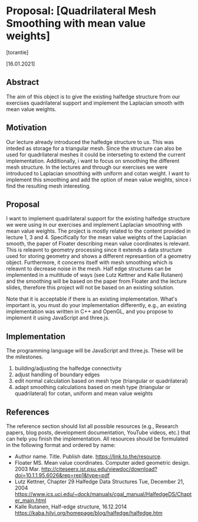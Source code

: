 # Proposal: [Quadrilateral Mesh Smoothing with mean value weights]

[torantie]

[16.01.2021]

## Abstract

The aim of this object is to give the existing halfedge structure from our exercises quadrilateral support and implement the Laplacian smooth with mean value weights.

## Motivation

Our lecture already introduced the halfedge structure to us. This was inteded as storage for a triangular mesh. Since the structure can also be used for quadrilateral meshes it could be interseting to extend the current implementation. Additionally, i want to focus on smoothing the different mesh structure. In the lectures and through  our exercises we were introduced to Laplacian smoothing with uniform and cotan weight. I want to implement this smoothing and add the option of mean value weights, since i find the resulting mesh interesting.


## Proposal

I want to implement quadrilateral support for the existing halfedge structure we were using in our exercises and implement Laplacian smoothing with mean value weights.
The project is mostly related to the content provided in lecture 1, 3 and 4. Specifically for the mean value weights of the Laplacian smooth, the paper of Floater describing mean value coordinates is relevant.
This is releavnt to geometry processing since it extends a data structure used for storing geometry and shows a different represantion of a geometry object. Furthermore, it concerns itself with mesh smoothing which is releavnt to decrease noise in the mesh.
Half edge structures can be implemented in a multitude of ways (see Lutz Kettner and Kalle Rutanen) and the smoothing will be based on the paper from Floater and the lecture slides, therefore this project will not be based on an existing solution.

Note that it is acceptable if there is an existing implementation. What's important is, you must do your implementation differently, e.g., an existing implementation was written in C++ and OpenGL, and you propose to implement it using JavaScript and three.js.

## Implementation

The programming language will be JavaScript and three.js. These will be the milestones.
1. building/adjusting the halfedge connectivity
2. adjust handling of boundary edges
3. edit normal calculation based on mesh type (triangular or quadrilateral)
4. adapt smoothing calculations based on mesh type (triangular or quadrilateral) for cotan, uniform and mean value weights

## References

The reference section should list all possible resources (e.g., Research papers, blog posts, development documentation, YouTube videos, etc.) that can help you finish the implementation. All resources should be formulated in the following format and ordered by name: 

- Author name. Title. Publish date. https://link.to.the/resource.
- Floater MS. Mean value coordinates. Computer aided geometric design. 2003 Mar. http://citeseerx.ist.psu.edu/viewdoc/download?doi=10.1.1.95.6026&rep=rep1&type=pdf
- Lutz Kettner, Chapter 29 Halfedge Data Structures Tue, December 21, 2004 https://www.ics.uci.edu/~dock/manuals/cgal_manual/HalfedgeDS/Chapter_main.html
- Kalle Rutanen, Half-edge structure, 16.12.2014 https://kaba.hilvi.org/homepage/blog/halfedge/halfedge.htm
